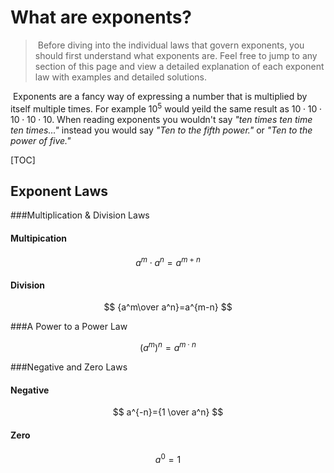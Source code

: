 # What are exponents?

> ​	Before diving into the individual laws that govern exponents, you should first understand what exponents are. Feel free to jump to any section of this page and view a detailed explanation of each exponent law with examples and detailed solutions.

​	Exponents are a fancy way of expressing a number that is multiplied by itself multiple times. For example $10^5$ would yeild the same result as $10 \cdot 10 \cdot 10 \cdot 10 \cdot 10$. When reading exponents you wouldn't say *"ten times ten time ten times…"* instead you would say *"Ten to the fifth power."* or *"Ten to the power of five."* 

[TOC]

## Exponent Laws

###Multiplication & Division Laws

#### Multipication

$$
a^m \cdot a^n=a^{m+n}
$$



#### Division

$$
{a^m\over a^n}=a^{m-n}
$$



###A Power to a Power Law

$$
(a^m)^n=a^{m \cdot n}
$$



###Negative and Zero Laws 

#### Negative

$$
a^{-n}={1 \over a^n}
$$



#### Zero

$$
a^0=1
$$

